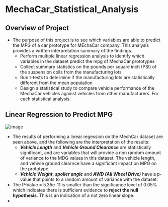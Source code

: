 # ****MechaCar_Statistical_Analysis****
## Overview of Project
- The purpose of this project is to see which variables are able to predict the MPG of a car prototype for MEchaCar company. This analysis provides a written interpretation summary of the findings.
  - Perform multiple linear regression analysis to identify which variables in the dataset predict the mpg of MechaCar prototypes
  - Collect summary statistics on the pounds per square inch (PSI) of the suspension coils from the manufacturing lots
  - Run t-tests to determine if the manufacturing lots are statistically different from the mean population
  - Design a statistical study to compare vehicle performance of the MechaCar vehicles against vehicles from other manufacturers. For each statistical analysis.
## Linear Regression to Predict MPG

![image](https://user-images.githubusercontent.com/106709942/191374447-6cc1afea-ef31-4937-9ade-6130edbafcce.png)

-  The results of performing a linear regession on the MechCar dataset are seen above, and the following are the interpretation of the results:
    - *__Vehicle Length__* and *__Vehicle Ground Clearance__* are statistically significant, and are variables that will provide a non random amount of variance to the MDG values in this dataset. The vehicle length, and vehivle ground clearnce have a significant impact on MPG on the prototype. 
    - *__Vehicle Weight__*, *__spolier angle__* and *__AWD (All Wheel Drive)__* have a p-value that points to a random amount of variance with the dataset.
- The P-Value = 5.35e-11 is smaller than the significance level of 0.05% which indicates there is sufficient evidence to __reject the null hypothesis__. This is an indication of a not zero linear slope. 
- 
